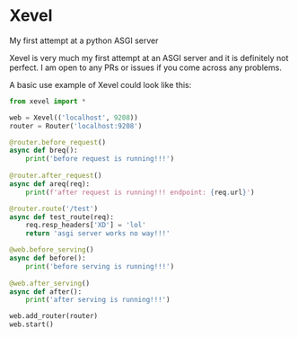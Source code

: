 # Xevel
My first attempt at a python ASGI server

Xevel is very much my first attempt at an ASGI server and it is definitely not perfect. I am open to any PRs or issues if you come across any problems.

A basic use example of Xevel could look like this:

```python
from xevel import *

web = Xevel(('localhost', 9208))
router = Router('localhost:9208')

@router.before_request()
async def breq():
    print('before request is running!!!')
    
@router.after_request()
async def areq(req):
    print(f'after request is running!!! endpoint: {req.url}')

@router.route('/test')
async def test_route(req):
    req.resp_headers['XD'] = 'lol'
    return 'asgi server works no way!!!'

@web.before_serving()
async def before():
    print('before serving is running!!!')
    
@web.after_serving()
async def after():
    print('after serving is running!!!')

web.add_router(router)
web.start()
```